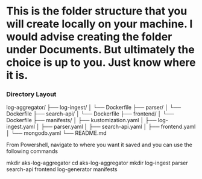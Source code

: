 # This is the folder structure that you will create locally on your machine. I would advise creating the folder under Documents. But ultimately the choice is up to you. Just know where it is.

### Directory Layout

log-aggregator/
├── log-ingest/
│   └── Dockerfile
├── parser/
│   └── Dockerfile
├── search-api/
│   └── Dockerfile
├── frontend/
│   └── Dockerfile
├── manifests/
│   ├── kustomization.yaml
│   ├── log-ingest.yaml
│   ├── parser.yaml
│   ├── search-api.yaml
│   ├── frontend.yaml
│   └── mongodb.yaml
└── README.md


From Powershell, navigate to where you want it saved and you can use the following commands

mkdir aks-log-aggregator
cd aks-log-aggregator
mkdir log-ingest parser search-api frontend log-generator manifests
